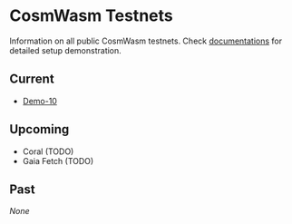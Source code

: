 # CosmWasm Testnets

Information on all public CosmWasm testnets. Check [documentations](https://docs.cosmwasm.com/testnets/build-requirements.html) for detailed setup demonstration.

## Current

* [Demo-10](./demo-10/README.md)

## Upcoming

* Coral (TODO)
* Gaia Fetch (TODO)

## Past

*None*
